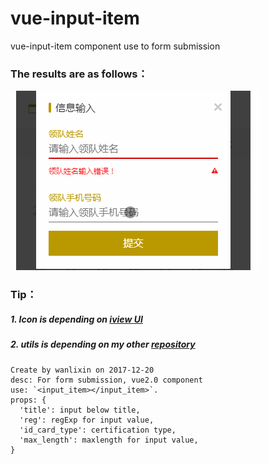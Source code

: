# vue-input-item
vue-input-item component use to form submission

### The results are as follows：
![](https://github.com/wanlixi/vue-input-item/blob/master/vue-input-item.gif)
### Tip：
##### 1. Icon is depending on [iview UI](http://v1.iviewui.com/components/icon)
##### 2. utils is depending on my other [repository](https://github.com/wanlixi/utils.js)


```
Create by wanlixin on 2017-12-20
desc: For form submission, vue2.0 component
use: `<input_item></input_item>`.
props: {
  'title': input below title, 
  'reg': regExp for input value, 
  'id_card_type': certification type, 
  'max_length': maxlength for input value,
}
 ```
